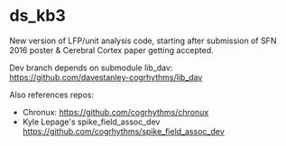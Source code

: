 ds_kb3
=====

New version of LFP/unit analysis code, starting after submission of SFN 2016 poster & Cerebral Cortex paper getting accepted.


Dev branch depends on submodule lib_dav: https://github.com/davestanley-cogrhythms/lib_dav

Also references repos:
- Chronux: https://github.com/cogrhythms/chronux
- Kyle Lepage's spike_field_assoc_dev https://github.com/cogrhythms/spike_field_assoc_dev
